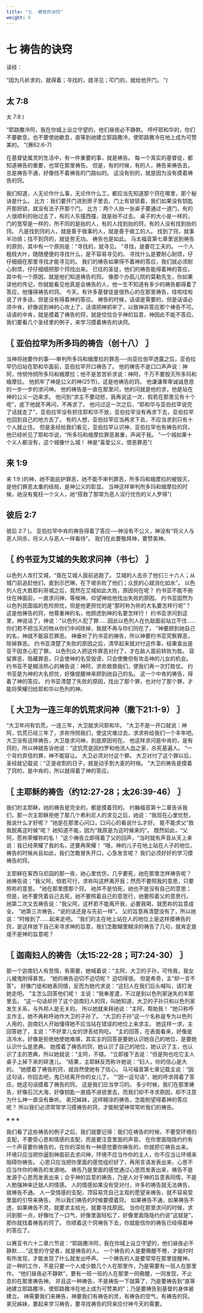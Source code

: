 ```yaml
---
title: "七  祷告的诀窍"
weight: 8
---
```


# 七 祷告的诀窍


读经：

“因为凡祈求的，就得着；寻找的，就寻见；叩门的，就给他开门。
”(

## 太 7:8

太 7:8
)

“耶路撒冷阿，我在你城上设立守望的，他们昼夜必不静默。
呼吁耶和华的，你们不要歇息，也不要使祂歇息，直等到祂建立耶路撒冷，使耶路撒冷在地上成为可赞美的。
”(赛62:6-7)

在基督徒属灵的生活中，有一件重要的事，就是祷告。
每一个真实的基督徒，都知道祷告的重要，也常在那里祷告。
但是，有的时候，有的人，祷告来祷告去，总是祷告不通，好像找不着祷告的门路似的。
这没有别的，就是因为没有摸着祷告的窍。

我们知道，人无论作什么事，无论作什么工，都应当先知道那个窍在哪里，那个秘诀是什么。
比方：我们要开门进到房子里去，门上有锁锁着，我们如果没有钥匙开那把锁，就没有法子开那个门。
比方：两个人抬一张桌子要通过一道门，有的人很顺利的抬过去了，有的人东撞西撞，就是抬不过去。
桌子的大小是一样的，门的宽窄是一样的，所不同的是抬的人，有的人找到抬的窍，有的人没有找到抬的窍。
凡是找到窍的人，就是善于做事的人，就是善于做工的人。
找到了窍，就事半功倍；找不到窍的，就徒劳无功。
祷告也是如此。
马太福音第七章里说到祷告的原则，其中有一个原则是：“寻找的，就寻见。
”寻找，是要花工夫的。
一个人粗枝大叶，随随便便的寻找什么，是不容易寻见的。
寻找什么是要耐心耐烦，仔仔细细在那里寻找才能寻见的。
我们的祷告如果得不着神的答应，我们就必须耐心耐烦，仔仔细细把那个窍找出来。
已往的圣徒，他们的祷告能得着神的答应，其中有一个原因，就是他们知道祷告的窍。
像那个办孤儿院的莫勒先生，你如果读他的传记，你就能看见他真是会祷告的人，他一生不知道有多少的祷告都得着了答应，他懂得祷告的窍。
今天，有许多基督徒是很热心的在那里祷告，哇啦哇啦说了许多话，但是没有得着神的答应。
祷告的时候，话语是需要的，但是话语必须中肯，好像说到神的心坎上了，话语把神抓牢了，以致神非答应那个祷告不可。
话语的中肯，就是摸着了祷告的窍，就是恰恰合乎神的旨意，神因此不能不答应。
我们要看几个圣经里的例子，来学习摸着祷告的诀窍。

## 〖 亚伯拉罕为所多玛的祷告（创十八） 〗

当神将祂要作的事──审判所多玛和蛾摩拉的罪恶──向亚拉伯罕透露之后，亚伯拉罕仍旧站在耶和华面前，亚伯拉罕开口祷告了。
他的祷告不是口口声声说：神阿，怜悯怜悯所多玛和蛾摩拉；他不是苦苦祈求说：神阿，千万不要毁灭所多玛和蛾摩拉。
他抓牢了神是公义的神(25节)，这是他祷告的窍。
他谦谦卑卑诚诚恳恳的一步一步的求问神。
他的祷告是一直在那里问，他的问就是他的求，他是站在神的公义一边来求。
他问到“求主不要动怒，我再说这一次，假若在那里见有十个呢”，底下他就不再问，不再求了。
他问过这一次之后，“耶和华与亚伯拉罕说完了话就走了”，亚伯拉罕没有抓住耶和华不放，亚伯拉罕没有再求下去，亚伯拉罕也回到自己的地方去了。
有的人想，亚伯拉罕应当再求下去，不应当求到只有十个人就止住。
但是圣经给我们看见，亚伯拉罕认识神，亚伯拉罕也有祷告的窍，他已经听见了耶和华说，“所多玛和蛾摩拉罪恶甚重，声闻于我。
”一个城如果十个义人都没有，这个城像什么城！
神是“喜爱公义，恨恶罪恶”(

## 来 1:9

来 1:9
)的神，祂不能庇护罪恶，祂不能不审判罪恶，所多玛和蛾摩拉的被毁灭，是他们罪恶太重的结局，是神公义的彰显。
当神这样审判所多玛和蛾摩拉的时候，祂没有冤枉一个义人，祂“搭救了那常为恶人淫行忧伤的义人罗得”(

## 彼后 2:7

彼后 2:7
)。
亚伯拉罕中肯的祷告得着了答应──神没有不公义，神没有“将义人与恶人同杀，将义人与恶人一样看待”。
我们在此要敬拜神，要赞美神。

## 〖 约书亚为艾城的失败求问神（书七） 〗

以色列人攻打艾城，“竟在艾城人面前逃跑了。
艾城的人击杀了他们三十六人；从城门前追赶他们，直到示巴琳，在下坡杀败了他们；众民的心就消化如水”。
以色列人在大胜耶利哥城之后，竟然在艾城如此大败，原因何在呢？
约书亚不能不俯伏在神面前，一直求问神，等候神，仰望神给他找出失败的原因。
约书亚固然为以色列民面临的危险担忧，但是他更担忧的是“那时祢为祢的大名要怎样行呢”？
这是他祷告的窍，他尊重神的名，他顾虑到神的名要怎样行！
约书亚求问到这里，神说话了，神说：“以色列人犯了罪……因此以色列人在仇敌面前站立不住……你们若不把当灭的物从你们中间除掉，我就不再与你们同在了。
”神要顾到祂自己的名，神就不能容忍罪恶。
神垂听了约书亚的祷告，所以神要约书亚究察罪恶，除掉罪恶。
约书亚清楚了失败的原因之后，清早起来就对付这件事，结果查出是亚干因贪心犯了罪。
以色列众人把这件罪恶对付了，才在敌人面前转败为胜。
容留罪恶，隐藏罪恶，只会使神的名受毁谤，只会使撒但有攻击神的儿女的机会。
约书亚不是糊涂热心的祷告说：神阿，求祢救救我们，使我们再一次打胜仗。
约书亚是为神的大名担忧，好像提醒神来顾到祂自己的名。
这一个中肯的祷告，得着了神的答应。
约书亚清楚了失败的原因，找出了那个罪，也对付了那个罪，才能将荣耀归给耶和华以色列的神。

## 〖 大卫为一连三年的饥荒求问神（撒下21:1-9） 〗

“大卫年间有饥荒，一连三年，大卫就求问耶和华。
”大卫不是一开口就说：神阿，饥荒已经三年了，求祢怜悯我们，使这灾难过去，求求祢给我们一个丰年吧。
大卫没有这样祷告，大卫是求问神，到底原因何在。
他这样求问是中肯的，是有窍的，所以神就告诉他说：“这饥荒是因扫罗和他流人血之家，杀死基遍人。
”一个背约弃信的罪，神不能容让。
大卫必须对付这个罪。
大卫对付了这个罪以后，圣经就记载说：“正是收割的日子，就是动手割大麦的时候。
”大卫的祷告是摸着了窍的，是中肯的，所以就得着了神的答应。

## 〖 主耶稣的祷告（约12:27-28；太26:39-46） 〗

我们的主耶稣，祂的祷告是完全的，都是摸着窍的。
约翰福音第十二章告诉我们，那一次主耶稣拒绝了那几个希利尼人的求见之后，祂说：“我现在心里忧愁，我说什么才好呢？
”祂是在那里心问口，口问心的看说什么才好。
能不能求父“救我脱离这时候”呢？
祂知道不能，因为“我原是为这时候来的”。
既然如此，“父阿，愿祢荣耀祢的名！
”这个祷告立即得着了父的回声，“当时就有声音从天上来说：我已经荣耀了我的名，还要再荣耀！
”哦，神的儿子在地上站在人子的地位，祷告的时候尚且如此，我们怎敢冒失开口，心急发言呢？
我们必须好好的学习摸祷告的窍。

主耶稣在客西马尼园的那一夜，祂心里忧伤，几乎要死，祂在那里怎样祷告呢？
祂祷告说：“我父阿，倘若可行，求祢叫这杯离开我；然而不要照我的意思，只要照祢的意思。
”祂在那里摸那个窍。
祂并不是怕死，祂也不是没有自己的意思；但是，祂不要凭着自己去死，祂不要照着自己的意思行，祂要照着父的意思行。
祂第二次又去祷告说：“我父阿，这杯若不能离开我，必要我喝，就愿祢的旨意成全。
”祂第三次祷告，“说的话还是与先前一样”。
父的旨意再清楚没有了，所以祂说：“时候到了……起来走吧。
”我们的主在地上站在人的地位上是这样摸祷告的窍，是这样放下自己来寻求神的旨意，我们怎敢糊里糊涂的祷告了几句，就肯定是或不是神的旨意呢？

## 〖 迦南妇人的祷告（太15:22-28；可7:24-30） 〗

那一个迦南妇人有苦情，有需要，她喊着说：“主阿，大卫的子孙，可怜我，我女儿被鬼附得甚苦。
”她的祷告迫切不迫切呢？
迫切得很。
但是希奇，主“却一言不答”。
好像门徒和她表同情，反而为她代求说：“这妇人在我们后头喊叫，请打发她走吧。
”主怎么回答他们呢！
主说：“我奉差遣，不过是到以色列家迷失的羊那里去。
”这一句话却开了这个迦南妇人的窍，叫她知道，大卫的子孙只和以色列家发生关系，与外邦人是无关的。
所以她就来拜祂说：“主阿，帮助我！
”她只称呼主作主，她不再称呼祂作大卫的子孙了。
“大卫的子孙”这一个名称是专为以色列人用的，迦南妇人开始懂得她不应当站在错误的地位上来求主。
她这样一求，主回答她了，主说：“不好拿儿女的饼丢给狗吃。
”主的回答，在表面看来，好像是浇冷水，好像是拒绝她使她难堪，其实主的回答是要她认识她自己的地位，是要她认识什么是恩典。
她摸着了祷告的窍，她认识了自己的地位，她认识了主，也认识了主的恩典，所以她就说：“主阿，不错。
”立即接下去说：“但是狗也吃它主人桌子上掉下来的碎渣儿。
”结果，主耶稣反而称许她说：“妇人，你的信心是大的。
”她摸着了祷告的窍，就自然使她有了信心。
马可福音第七章记载主说：“因这句话，你回去吧，鬼已经离开你的女儿了。
”“因一这句话”，她的呼求得着了答应，她这句话摸着了祷告的窍。
这是我们应当学习的。
多少时候，我们在那里祷告，好像石沉大海，好像钥匙一直插不进锁里去，而我们却不寻求原因，却不注意为什么神一直没有垂听。
弟兄姊妹，这样糊涂的祷告，怎能盼望得着神的答应呢？
所以我们必须常常学习摸祷告的窍，才能盼望神常常听我们的祷告。

※                     ※                      ※

我们看了这些祷告的例子之后，我们就要记得：我们在祷告的时候，不要受环境的支配，不要受心思和情感的支配，而是要注意里面的声音。
在你里面隐隐约约有一个声音要你祷告的，在你的深处有一种感觉要你祷告的，你就把它祷告出来。
环境只应当把你逼到神面前去求问神，环境不应当作你的主人，你不应当让环境来阻碍你祷告。
心思只应当把你里面的感觉组织好了，再用言语发表出来，心思不应当作你的祷告的发源地。
祷告乃是里面的感觉通过心思而发表出来，祷告不是发源于心思而发表出来；合乎神的旨意的祷告，乃是人对于神的旨意表同情，不是人勉强神来迁就人的情感。
人的情感如果没有受对付，许多的祷告就无法祷告，就祷告不通。
人一受情感的支配，顶容易凭自己主观的愿望来祷告，就不容易受里面的引导来祷告。
所以我们祷告的时候要摸着窍。
如果祷告不通，如果祷告不透，如果祷告不灵，就要求主给光，就要寻找原因。
当你在那里求问的时候，求问到那一点，好像吐了一口气，好像里面轻松了，好像里面隐隐约约说“这就是”，那你就找着祷告的窍了。
你顺着这个窍祷告下去，你就能信你的祷告已经得着神的答应了。

以赛亚书六十二章六节说：“耶路撒冷阿，我在你城上设立守望的，他们昼夜必不静默……”这里的守望者，就是祷告的人。
一个祷告的人是要儆醒不倦，才能时时有所发现，才能发现了什么就发出呼声。
一个祷告的人是要常常在那里提醒神。
这一种的工作，不是只要一个人或少数几个人在那里作，乃是需要有一班人在那里作。
“他们昼夜必不静默”，要有一班一班的人在那里一同儆醒，一同发现，不止息的在那里祷告神。
并且这一种祷告，不是祷告一下就算了，乃是要祷告到“直等祂建立耶路撒冷，使耶路撒冷在地上成为可赞美的”；乃是要祷告到基督的身体被建立。
神需要我们来祷告，神要我们有祷告的灵，有祷告的空气，有祷告的窍。
弟兄姊妹，要起来学习祷告，要寻找祷告的窍来应付神今天的需要。
